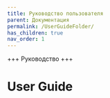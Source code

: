 ```yaml
---
title: Руководство пользователя
parent: Документация
permalink: /UserGuideFolder/
has_children: true
nav_order: 1
---
```


+++ Руководство +++

# User Guide
